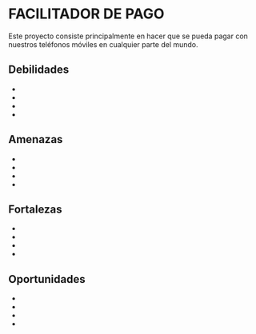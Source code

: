 # FACILITADOR DE PAGO
Este proyecto consiste principalmente en hacer que se pueda pagar con nuestros teléfonos móviles en cualquier parte del mundo.

## Debilidades
*
*
*
*

## Amenazas
*
*
*
*

## Fortalezas
*
*
*
*

## Oportunidades
*
*
*
*



